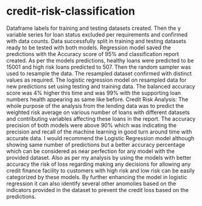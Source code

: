 # credit-risk-classification
Dataframe labels for training and testing datasets created. Then the y variable series for loan status excluded per requirements and confirmed with data counts. 
Data successfully split in training and testing datasets ready to be tested with both models. 
Regression model saved the predictions with the Accuracy score of 95% and classification report created. As per the models predictions, healthy loans were predicted to be 15001 and high risk loans predicted to 507.
Then the random sampler was used to resample the data. The resampled dataset confirmed with distinct values as required. The logistic regression model on resampled data for new predictions set using testing and training data.
The balanced accuracy score was 4% higher this time and was 99% with the supporting loan numbers health appearing as same like before.
Credit Risk Analysis: The whole purpose of the analysis from the lending data was to predict the weighted risk average on various number of loans with different datasets and contributing variables affecting these loans in the report. The accuracy precision of both models were above 90% which was indicating the precision and recall of the machine learning in good turn around time with accurate data.
I would recommend the Logistic Regression model although showing same number of predictions but a better accuracy percentage which can be considered as near perfection for any model with the provided dataset. Also as per my analysis by using the models with better accuracy the risk of loss regarding making any decisions for allowing any credit finance facility to customers with high risk and low risk can be easily categorized by these models. By further enhancing the model in logistic regression it can also identify several other anomolies based on the indicators provided in the dataset to prevent the credit loss based on the predictions. 
